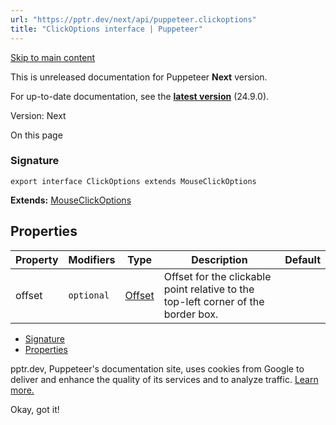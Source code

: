 ```yaml
---
url: "https://pptr.dev/next/api/puppeteer.clickoptions"
title: "ClickOptions interface | Puppeteer"
---
```


[Skip to main content](https://pptr.dev/next/api/puppeteer.clickoptions#__docusaurus_skipToContent_fallback)

This is unreleased documentation for Puppeteer **Next** version.

For up-to-date documentation, see the **[latest version](https://pptr.dev/api/puppeteer.clickoptions)** (24.9.0).

Version: Next

On this page

### Signature [​](https://pptr.dev/next/api/puppeteer.clickoptions\#signature "Direct link to Signature")

```codeBlockLines_RjmQ
export interface ClickOptions extends MouseClickOptions

```

**Extends:** [MouseClickOptions](https://pptr.dev/next/api/puppeteer.mouseclickoptions)

## Properties [​](https://pptr.dev/next/api/puppeteer.clickoptions\#properties "Direct link to Properties")

| Property | Modifiers | Type | Description | Default |
| --- | --- | --- | --- | --- |
| offset | `optional` | [Offset](https://pptr.dev/next/api/puppeteer.offset) | Offset for the clickable point relative to the top-left corner of the border box. |  |

- [Signature](https://pptr.dev/next/api/puppeteer.clickoptions#signature)
- [Properties](https://pptr.dev/next/api/puppeteer.clickoptions#properties)

pptr.dev, Puppeteer's documentation site, uses cookies from Google to deliver and enhance the quality of its services and to analyze traffic. [Learn more.](https://policies.google.com/technologies/cookies)

Okay, got it!